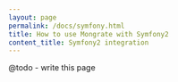 ```yaml
---
layout: page
permalink: /docs/symfony.html
title: How to use Mongrate with Symfony2
content_title: Symfony2 integration
---
```


@todo - write this page
